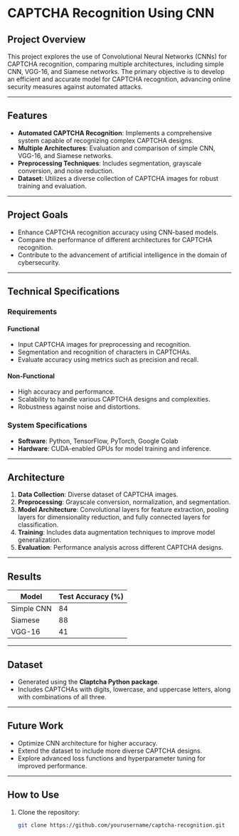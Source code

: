 # CAPTCHA Recognition Using CNN

## Project Overview

This project explores the use of Convolutional Neural Networks (CNNs) for CAPTCHA recognition, comparing multiple architectures, including simple CNN, VGG-16, and Siamese networks. The primary objective is to develop an efficient and accurate model for CAPTCHA recognition, advancing online security measures against automated attacks.

---

## Features

- **Automated CAPTCHA Recognition**: Implements a comprehensive system capable of recognizing complex CAPTCHA designs.
- **Multiple Architectures**: Evaluation and comparison of simple CNN, VGG-16, and Siamese networks.
- **Preprocessing Techniques**: Includes segmentation, grayscale conversion, and noise reduction.
- **Dataset**: Utilizes a diverse collection of CAPTCHA images for robust training and evaluation.

---

## Project Goals

- Enhance CAPTCHA recognition accuracy using CNN-based models.
- Compare the performance of different architectures for CAPTCHA recognition.
- Contribute to the advancement of artificial intelligence in the domain of cybersecurity.

---

## Technical Specifications

### Requirements

#### Functional
- Input CAPTCHA images for preprocessing and recognition.
- Segmentation and recognition of characters in CAPTCHAs.
- Evaluate accuracy using metrics such as precision and recall.

#### Non-Functional
- High accuracy and performance.
- Scalability to handle various CAPTCHA designs and complexities.
- Robustness against noise and distortions.

### System Specifications

- **Software**: Python, TensorFlow, PyTorch, Google Colab
- **Hardware**: CUDA-enabled GPUs for model training and inference.

---

## Architecture

1. **Data Collection**: Diverse dataset of CAPTCHA images.
2. **Preprocessing**: Grayscale conversion, normalization, and segmentation.
3. **Model Architecture**: Convolutional layers for feature extraction, pooling layers for dimensionality reduction, and fully connected layers for classification.
4. **Training**: Includes data augmentation techniques to improve model generalization.
5. **Evaluation**: Performance analysis across different CAPTCHA designs.

---

## Results

| Model         | Test Accuracy (%) |
|---------------|-------------------|
| Simple CNN    | 84               |
| Siamese       | 88               |
| VGG-16        | 41               |

---

## Dataset

- Generated using the **Claptcha Python package**.
- Includes CAPTCHAs with digits, lowercase, and uppercase letters, along with combinations of all three.

---

## Future Work

- Optimize CNN architecture for higher accuracy.
- Extend the dataset to include more diverse CAPTCHA designs.
- Explore advanced loss functions and hyperparameter tuning for improved performance.

---

## How to Use

1. Clone the repository:
   ```bash
   git clone https://github.com/yourusername/captcha-recognition.git
